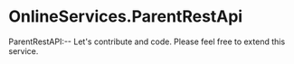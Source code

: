 # OnlineServices.ParentRestApi
ParentRestAPI:--
Let's contribute and code. Please feel free to extend this service. 
